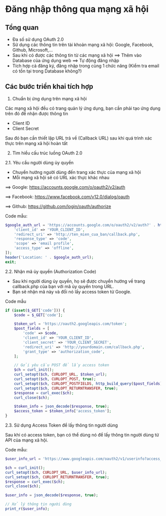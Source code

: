# Đăng nhập thông qua mạng xã hội

## Tổng quan

- Đa số sử dụng OAuth 2.0
- Sử dụng các thông tin trên tài khoản mạng xã hội: Google, Facebook, Github, Microsoft,...
- Sau khi có được các thông tin từ các mạng xã hội ==> Thêm vào Database của ứng dụng web ==> Tự động đăng nhập
- Tích hợp cả đăng ký, đăng nhập trong cùng 1 chức năng (Kiểm tra email có tồn tại trong Database không?)

## Các bước triển khai tích hợp

1. Chuẩn bị ứng dụng trên mạng xã hội

Các mạng xã hội đều có trang quản lý ứng dụng, bạn cần phải tạo ứng dụng trên đó để nhận được thông tin

- Client ID
- Client Secret

Sau đó bạn cần thiết lập URL trả về (Callback URL) sau khi quá trình xác thực trên mạng xã hội hoàn tất

2. Tìm hiểu cấu trúc luồng OAuth 2.0

2.1. Yêu cầu người dùng ủy quyền

- Chuyển hướng người dùng đến trang xác thực của mạng xã hội
- Mỗi mạng xã hội sẽ có URL xác thực khác nhau

==> Google: https://accounts.google.com/o/oauth2/v2/auth

==> Facebook: https://www.facebook.com/v12.0/dialog/oauth

==> Github: https://github.com/login/oauth/authorize

Code mẫu:

```php
$google_auth_url = 'https://accounts.google.com/o/oauth2/v2/auth?' . http_build_query([
    'client_id' => 'YOUR_CLIENT_ID',
    'redirect_uri' => 'http://ten_mien_cua_ban/callback.php',
    'response_type' => 'code',
    'scope' => 'email profile',
    'access_type' => 'offline',
]);
header('Location: ' . $google_auth_url);
exit;
```

2.2. Nhận mã ủy quyền (Authorization Code)

- Sau khi người dùng ủy quyền, họ sẽ được chuyển hướng về trang callback.php của bạn với mã ủy quyền trong URL.
- Bạn sẽ nhận mã này và đổi nó lấy access token từ Google.

Code mẫu

```php
if (isset($_GET['code'])) {
    $code = $_GET['code'];

    $token_url = 'https://oauth2.googleapis.com/token';
    $post_fields = [
        'code' => $code,
        'client_id' => 'YOUR_CLIENT_ID',
        'client_secret' => 'YOUR_CLIENT_SECRET',
        'redirect_uri' => 'http://yourdomain.com/callback.php',
        'grant_type' => 'authorization_code',
    ];

    // Gửi yêu cầu POST để lấy access token
    $ch = curl_init();
    curl_setopt($ch, CURLOPT_URL, $token_url);
    curl_setopt($ch, CURLOPT_POST, true);
    curl_setopt($ch, CURLOPT_POSTFIELDS, http_build_query($post_fields));
    curl_setopt($ch, CURLOPT_RETURNTRANSFER, true);
    $response = curl_exec($ch);
    curl_close($ch);

    $token_info = json_decode($response, true);
    $access_token = $token_info['access_token'];
}
```

2.3. Sử dụng Access Token để lấy thông tin người dùng

Sau khi có access token, bạn có thể dùng nó để lấy thông tin người dùng từ API của mạng xã hội.

Code mẫu:

```php
$user_info_url = 'https://www.googleapis.com/oauth2/v1/userinfo?access_token=' . $access_token;

$ch = curl_init();
curl_setopt($ch, CURLOPT_URL, $user_info_url);
curl_setopt($ch, CURLOPT_RETURNTRANSFER, true);
$response = curl_exec($ch);
curl_close($ch);

$user_info = json_decode($response, true);

// Xử lý thông tin người dùng
print_r($user_info);
```
